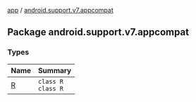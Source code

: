 [app](../index.md) / [android.support.v7.appcompat](./index.md)

## Package android.support.v7.appcompat

### Types

| Name | Summary |
|---|---|
| [R](-r/index.md) | `class R`<br>`class R` |
